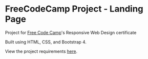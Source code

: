 # FreeCodeCamp Project - Landing Page

Project for <a href="http://www.freecodecamp.org">Free Code Camp</a>'s Responsive Web Design certificate

Built using HTML, CSS, and Bootstrap 4. 

View the project requirements <a href="https://learn.freecodecamp.org/responsive-web-design/responsive-web-design-projects/build-a-product-landing-page/">here</a>.